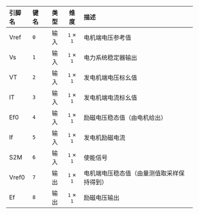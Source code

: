 <!--
DO NOT EDIT THIS FILE DIRECTLY.
This file is generated by tools/comp-docs.js.
All changes will be overwritten by regeneration.
-->

<slot class="model-pins">

| 引脚名 | 键名 | 类型 | 维度 | 描述 |
|:------ |:---- |:----:|:----:|:---- |
| Vref | `0` | 输入 | <samp>1</samp> × <samp>1</samp> | 电机端电压参考值 |
| Vs | `1` | 输入 | <samp>1</samp> × <samp>1</samp> | 电力系统稳定器输出 |
| VT | `2` | 输入 | <samp>1</samp> × <samp>1</samp> | 发电机端电压标幺值 |
| IT | `3` | 输入 | <samp>1</samp> × <samp>1</samp> | 发电机端电流标幺值 |
| Ef0 | `4` | 输入 | <samp>1</samp> × <samp>1</samp> | 励磁电压稳态值（由电机给出） |
| If | `5` | 输入 | <samp>1</samp> × <samp>1</samp> | 发电机励磁电流 |
| S2M | `6` | 输入 | <samp>1</samp> × <samp>1</samp> | 使能信号 |
| Vref0 | `7` | 输出 | <samp>1</samp> × <samp>1</samp> | 电机端电压稳态值（由量测值取采样保持得到） |
| Ef | `8` | 输出 | <samp>1</samp> × <samp>1</samp> | 励磁电压输出 |

</slot>
